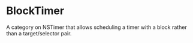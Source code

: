 # BlockTimer
A category on NSTimer that allows scheduling a timer with a block rather than a target/selector pair.
